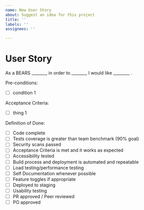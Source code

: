 ```yaml
---
name: New User Story
about: Suggest an idea for this project
title: ''
labels: ''
assignees: ''

---
```


# User Story

As a BEARS _______, in order to _______, I would like ________ .

Pre-conditions:

- [ ] condition 1



Acceptance Criteria:
- [ ] thing 1

Definition of Done:
- [ ] Code complete
- [ ]  Tests coverage is greater than team benchmark (90% goal)
- [ ]  Security scans passed
- [ ]  Acceptance Criteria is met and it works as expected
- [ ]  Accessibility tested
- [ ]  Build process and deployment is automated and repeatable
- [ ]  Load testing/performance testing
- [ ]  Self Documentation whenever possible
- [ ]  Feature toggles if appropriate
- [ ]  Deployed to staging
- [ ]  Usability testing
- [ ]  PR approved / Peer reviewed
- [ ]  PO approved
